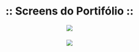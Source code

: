 <h1 align="center"> :: Screens do Portifólio :: </h1>

<h4 align="center">
 <img src="https://user-images.githubusercontent.com/957189/85936118-bc966200-b8cd-11ea-98ae-5cef6605c824.png" />
</h4>

 <h3  :: Tela de experiência de trabalho ::</h3>

<h4 align="center">
 <img src="https://user-images.githubusercontent.com/957189/85936176-6544c180-b8ce-11ea-92f5-17b4b2b116f4.png" />
</h4>



